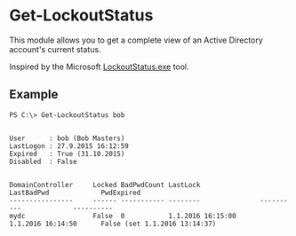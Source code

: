 # Get-LockoutStatus

This module allows you to get a complete view of an Active Directory account's current status.

Inspired by the Microsoft [LockoutStatus.exe](https://www.microsoft.com/en-us/download/details.aspx?id=15201) tool.

## Example

    PS C:\> Get-LockoutStatus bob
    
    
    User      : bob (Bob Masters)
	LastLogon : 27.9.2015 16:12:59
    Expired   : True (31.10.2015)
    Disabled  : False
    
    
    DomainController     Locked BadPwdCount LastLock               LastBadPwd             PwdExpired
    ----------------     ------ ----------- --------               ----------             ----------
    mydc                 False  0           1.1.2016 16:15:00      1.1.2016 16:14:50      False (set 1.1.2016 13:14:37)
    
    
